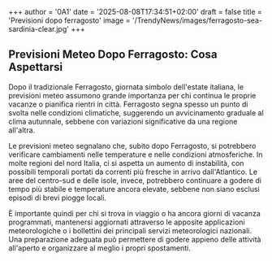 +++
author = '0A1'
date = '2025-08-08T17:34:51+02:00'
draft = false
title = 'Previsioni dopo ferragosto'
image = '/TrendyNews/images/ferragosto-sea-sardinia-clear.jpg'
+++

## Previsioni Meteo Dopo Ferragosto: Cosa Aspettarsi

Dopo il tradizionale Ferragosto, giornata simbolo dell'estate italiana, le previsioni meteo assumono grande importanza per chi continua le proprie vacanze o pianifica rientri in città. Ferragosto segna spesso un punto di svolta nelle condizioni climatiche, suggerendo un avvicinamento graduale al clima autunnale, sebbene con variazioni significative da una regione all'altra.

Le previsioni meteo segnalano che, subito dopo Ferragosto, si potrebbero verificare cambiamenti nelle temperature e nelle condizioni atmosferiche. In molte regioni del nord Italia, ci si aspetta un aumento di instabilità, con possibili temporali portati da correnti più fresche in arrivo dall'Atlantico. Le aree del centro-sud e delle isole, invece, potrebbero continuare a godere di tempo più stabile e temperature ancora elevate, sebbene non siano esclusi episodi di brevi piogge locali.

È importante quindi per chi si trova in viaggio o ha ancora giorni di vacanza programmati, mantenersi aggiornati attraverso le apposite applicazioni meteorologiche o i bollettini dei principali servizi meteorologici nazionali. Una preparazione adeguata può permettere di godere appieno delle attività all'aperto e organizzare al meglio i propri spostamenti.